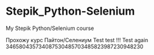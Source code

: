 # Stepik_Python-Selenium
My Stepik Python/Selenium course

Прохожу курс Пайтон/Селениум
Test test !!!
Test again
346580435734087530485703485823987230948230


